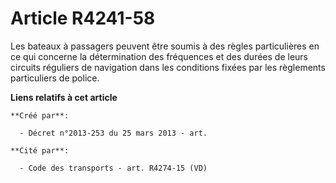 # Article R4241-58

Les bateaux à passagers peuvent être soumis à des règles particulières en ce qui concerne la détermination des fréquences et
des durées de leurs circuits réguliers de navigation dans les conditions fixées par les règlements particuliers de police.

**Liens relatifs à cet article**

	**Créé par**:

	  - Décret n°2013-253 du 25 mars 2013 - art.

	**Cité par**:

	  - Code des transports - art. R4274-15 (VD)
